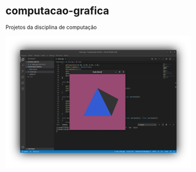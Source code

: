 # computacao-grafica
Projetos da disciplina de computação

<img src="/captura de tela.png" alt="Captura de tela">
